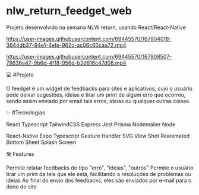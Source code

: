 # nlw_return_feedget_web
Projeto desenvolvido na semana NLW return, usando React/React-Native



https://user-images.githubusercontent.com/69445570/167904018-3644db37-94e1-4efe-962c-ac06c60caa72.mp4


https://user-images.githubusercontent.com/69445570/167908507-78636e47-9b6d-4f18-956d-b2d616c47d06.mp4



💻 #Projeto

O feedget é um widget de feedbacks para sites e aplicativos, cujo o usuário pode deixar sugestões, ideias e tirar um print de algum erro que ocorreu, 
sendo assim enviado por email tais erros, ideias ou qualquer outras coisas.



✨ #Tecnologias

React
Typescript
TailwindCSS
Express
Jest
Prisma
Nodemailer
Node

React-Native
Expo
Typescript
Gesture Handler
SVG
View Shot
Reanimated
Bottom Sheet
Splash Screen


🛠️ Features

Permite relatar feedbacks do tipo "erro", "ideias", "outros"
Permite o usuário tirar um print da tela que ele está, facilitando a resoluções de problemas ou ideias
Ao final do envio dos feedbacks, eles são enviados por e-mail para o dono do site





